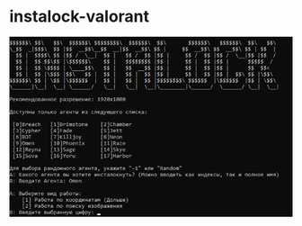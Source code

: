 # instalock-valorant
![Screenshot](https://github.com/Faunas/instalock-valorant/blob/main/instalock.png)
